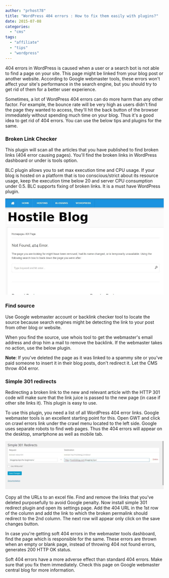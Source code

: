 ```yaml
---
author: "prhost78"
title: "WordPress 404 errors : How to fix them easily with plugins?"
date: 2015-07-08
categories: 
  - "cms"
tags: 
  - "affiliate"
  - "tips"
  - "wordpress"
---
```


404 errors in WordPress is caused when a user or a search bot is not able to find a page on your site. This page might be linked from your blog post or another website. According to Google webmaster tools, these errors won't affect your site's performance in the search engine, but you should try to get rid of them for a better user experience.

Sometimes, a lot of WordPress 404 errors can do more harm than any other factor. For example, the bounce rate will be very high as users didn't find the page they wanted to access, they'll hit the back button of the browser immediately without spending much time on your blog. Thus it's a good idea to get rid of 404 errors. You can use the below tips and plugins for the same.

### Broken Link Checker

This plugin will scan all the articles that you have published to find broken links (404 error causing pages). You'll find the broken links in WordPress dashboard or under is tools option.

BLC plugin allows you to set max execution time and CPU usage. If your blog is hosted on a platform that is too conscious/strict about its resource usage, keep the execution time below 20 and server CPU consumption under 0.5. BLC supports fixing of broken links. It is a must have WordPress plugin.

![WordPress 404 error template](images/WordPress-404-error-template.jpg)

### Find source

Use Google webmaster account or backlink checker tool to locate the source because search engines might be detecting the link to your post from other blog or website.

When you find the source, use whois tool to get the webmaster's email address and drop him a mail to remove the backlink. If the webmaster takes no action, use the below plugin.

**Note**: If you've deleted the page as it was linked to a spammy site or you've paid someone to insert it in their blog posts, don't redirect it. Let the CMS throw 404 error.

### Simple 301 redirects

Redirecting a broken link to the new and relevant article with the HTTP 301 code will make sure that the link juice is passed to the new page (in case if other site links it). This plugin is easy to use.

To use this plugin, you need a list of all WordPress 404 error links. Google webmaster tools is an excellent starting point for this. Open GWT and click on crawl errors link under the crawl menu located to the left side. Google uses separate robots to find web pages. Thus the 404 errors will appear on the desktop, smartphone as well as mobile tab.

![simple 301 redirects](images/simple-301-redirects-1024x311.jpg)

Copy all the URLs to an excel file. Find and remove the links that you've deleted purposefully to avoid Google penalty. Now install simple 301 redirect plugin and open its settings page. Add the 404 URL in the 1st row of the column and add the link to which the broken permalink should redirect to the 2nd column. The next row will appear only click on the save changes button.

In case you're getting soft 404 errors in the webmaster tools dashboard, find the page which is responsible for the same. These errors are thrown when an empty or blank page, instead of throwing 404 not found errors, generates 200 HTTP OK status.

Soft 404 errors have a more adverse effect than standard 404 errors. Make sure that you fix them immediately. Check this page on Google webmaster central blog for more information.
